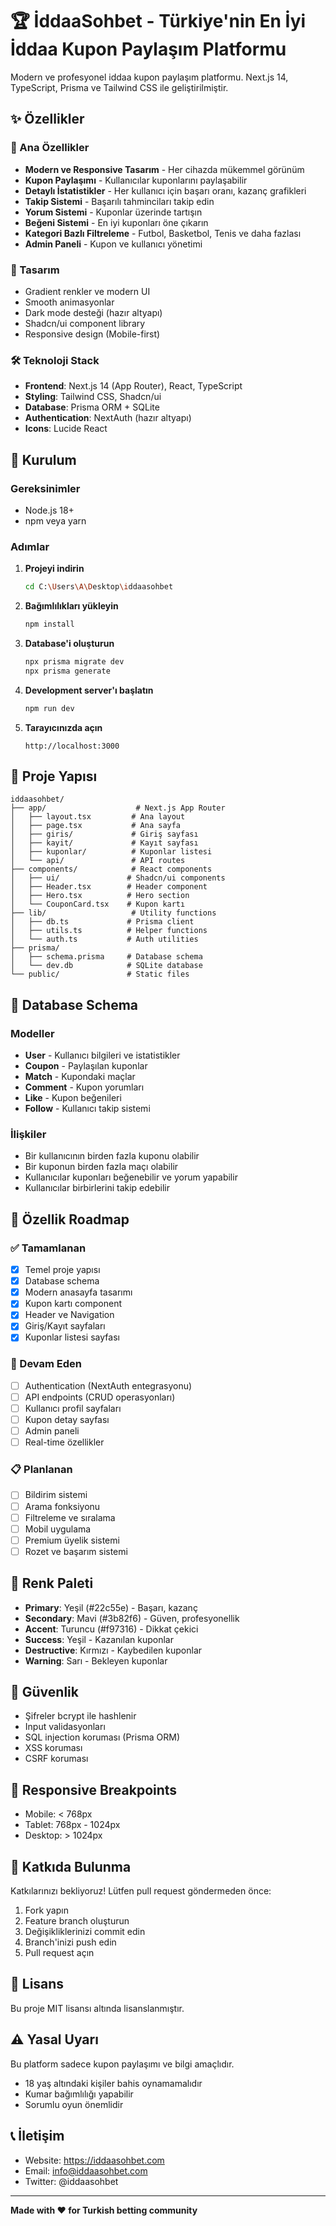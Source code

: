 # 🏆 İddaaSohbet - Türkiye'nin En İyi İddaa Kupon Paylaşım Platformu

Modern ve profesyonel iddaa kupon paylaşım platformu. Next.js 14, TypeScript, Prisma ve Tailwind CSS ile geliştirilmiştir.

## ✨ Özellikler

### 🎯 Ana Özellikler
- **Modern ve Responsive Tasarım** - Her cihazda mükemmel görünüm
- **Kupon Paylaşımı** - Kullanıcılar kuponlarını paylaşabilir
- **Detaylı İstatistikler** - Her kullanıcı için başarı oranı, kazanç grafikleri
- **Takip Sistemi** - Başarılı tahminciları takip edin
- **Yorum Sistemi** - Kuponlar üzerinde tartışın
- **Beğeni Sistemi** - En iyi kuponları öne çıkarın
- **Kategori Bazlı Filtreleme** - Futbol, Basketbol, Tenis ve daha fazlası
- **Admin Paneli** - Kupon ve kullanıcı yönetimi

### 🎨 Tasarım
- Gradient renkler ve modern UI
- Smooth animasyonlar
- Dark mode desteği (hazır altyapı)
- Shadcn/ui component library
- Responsive design (Mobile-first)

### 🛠️ Teknoloji Stack
- **Frontend**: Next.js 14 (App Router), React, TypeScript
- **Styling**: Tailwind CSS, Shadcn/ui
- **Database**: Prisma ORM + SQLite
- **Authentication**: NextAuth (hazır altyapı)
- **Icons**: Lucide React

## 🚀 Kurulum

### Gereksinimler
- Node.js 18+
- npm veya yarn

### Adımlar

1. **Projeyi indirin**
   ```bash
   cd C:\Users\A\Desktop\iddaasohbet
   ```

2. **Bağımlılıkları yükleyin**
   ```bash
   npm install
   ```

3. **Database'i oluşturun**
   ```bash
   npx prisma migrate dev
   npx prisma generate
   ```

4. **Development server'ı başlatın**
   ```bash
   npm run dev
   ```

5. **Tarayıcınızda açın**
   ```
   http://localhost:3000
   ```

## 📁 Proje Yapısı

```
iddaasohbet/
├── app/                    # Next.js App Router
│   ├── layout.tsx         # Ana layout
│   ├── page.tsx           # Ana sayfa
│   ├── giris/             # Giriş sayfası
│   ├── kayit/             # Kayıt sayfası
│   ├── kuponlar/          # Kuponlar listesi
│   └── api/               # API routes
├── components/            # React components
│   ├── ui/               # Shadcn/ui components
│   ├── Header.tsx        # Header component
│   ├── Hero.tsx          # Hero section
│   └── CouponCard.tsx    # Kupon kartı
├── lib/                   # Utility functions
│   ├── db.ts             # Prisma client
│   ├── utils.ts          # Helper functions
│   └── auth.ts           # Auth utilities
├── prisma/
│   ├── schema.prisma     # Database schema
│   └── dev.db            # SQLite database
└── public/               # Static files
```

## 💾 Database Schema

### Modeller
- **User** - Kullanıcı bilgileri ve istatistikler
- **Coupon** - Paylaşılan kuponlar
- **Match** - Kupondaki maçlar
- **Comment** - Kupon yorumları
- **Like** - Kupon beğenileri
- **Follow** - Kullanıcı takip sistemi

### İlişkiler
- Bir kullanıcının birden fazla kuponu olabilir
- Bir kuponun birden fazla maçı olabilir
- Kullanıcılar kuponları beğenebilir ve yorum yapabilir
- Kullanıcılar birbirlerini takip edebilir

## 🎯 Özellik Roadmap

### ✅ Tamamlanan
- [x] Temel proje yapısı
- [x] Database schema
- [x] Modern anasayfa tasarımı
- [x] Kupon kartı component
- [x] Header ve Navigation
- [x] Giriş/Kayıt sayfaları
- [x] Kuponlar listesi sayfası

### 🚧 Devam Eden
- [ ] Authentication (NextAuth entegrasyonu)
- [ ] API endpoints (CRUD operasyonları)
- [ ] Kullanıcı profil sayfaları
- [ ] Kupon detay sayfası
- [ ] Admin paneli
- [ ] Real-time özellikler

### 📋 Planlanan
- [ ] Bildirim sistemi
- [ ] Arama fonksiyonu
- [ ] Filtreleme ve sıralama
- [ ] Mobil uygulama
- [ ] Premium üyelik sistemi
- [ ] Rozet ve başarım sistemi

## 🎨 Renk Paleti

- **Primary**: Yeşil (#22c55e) - Başarı, kazanç
- **Secondary**: Mavi (#3b82f6) - Güven, profesyonellik
- **Accent**: Turuncu (#f97316) - Dikkat çekici
- **Success**: Yeşil - Kazanılan kuponlar
- **Destructive**: Kırmızı - Kaybedilen kuponlar
- **Warning**: Sarı - Bekleyen kuponlar

## 🔐 Güvenlik

- Şifreler bcrypt ile hashlenir
- Input validasyonları
- SQL injection koruması (Prisma ORM)
- XSS koruması
- CSRF koruması

## 📱 Responsive Breakpoints

- Mobile: < 768px
- Tablet: 768px - 1024px
- Desktop: > 1024px

## 🤝 Katkıda Bulunma

Katkılarınızı bekliyoruz! Lütfen pull request göndermeden önce:
1. Fork yapın
2. Feature branch oluşturun
3. Değişikliklerinizi commit edin
4. Branch'inizi push edin
5. Pull request açın

## 📄 Lisans

Bu proje MIT lisansı altında lisanslanmıştır.

## ⚠️ Yasal Uyarı

Bu platform sadece kupon paylaşımı ve bilgi amaçlıdır. 
- 18 yaş altındaki kişiler bahis oynamamalıdır
- Kumar bağımlılığı yapabilir
- Sorumlu oyun önemlidir

## 📞 İletişim

- Website: https://iddaasohbet.com
- Email: info@iddaasohbet.com
- Twitter: @iddaasohbet

---

**Made with ❤️ for Turkish betting community**